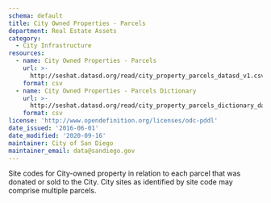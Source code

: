 ```yaml
---
schema: default
title: City Owned Properties - Parcels
department: Real Estate Assets
category:
  - City Infrastructure
resources:
  - name: City Owned Properties - Parcels
    url: >-
      http://seshat.datasd.org/read/city_property_parcels_datasd_v1.csv
    format: csv
  - name: City Owned Properties - Parcels Dictionary
    url: >-
      http://seshat.datasd.org/read/city_property_parcels_dictionary_datasd.csv
    format: csv
license: 'http://www.opendefinition.org/licenses/odc-pddl'
date_issued: '2016-06-01'
date_modified: '2020-09-16'
maintainer: City of San Diego
maintainer_email: data@sandiego.gov
---
```

Site codes for City-owned property in relation to each parcel that was
donated or sold to the City. City sites as identified by site code may comprise multiple parcels.
